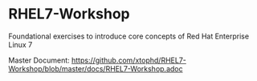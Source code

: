 # RHEL7-Workshop
Foundational exercises to introduce core concepts of Red Hat Enterprise Linux 7

Master Document: https://github.com/xtophd/RHEL7-Workshop/blob/master/docs/RHEL7-Workshop.adoc
